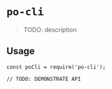 # `po-cli`

> TODO: description

## Usage

```
const poCli = require('po-cli');

// TODO: DEMONSTRATE API
```
